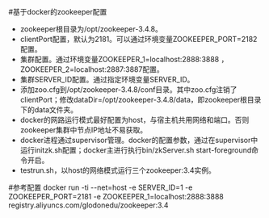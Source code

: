 #基于docker的zookeeper配置
* zookeeper根目录为/opt/zookeeper-3.4.8。
* clientPort配置，默认为2181。可以通过环境变量ZOOKEEPER_PORT=2182配置。
* 集群配置。通过环境变量ZOOKEEPER_1=localhost:2888:3888 ， ZOOKEEPER_2=localhost:2887:3887配置。
* 集群SERVER_ID配置。通过指定环境变量SERVER_ID。
* 添加zoo.cfg到/opt/zookeeper-3.4.8/conf目录。其中zoo.cfg注销了clientPort；修改dataDir=/opt/zookeeper-3.4.8/data，即zookeeper根目录下的data文件夹。
* docker的网路运行模式最好配置为host，与宿主机共用网络和端口。否则zookeeper集群中节点IP地址不易获取。
* docker进程通过supervisor管理。docker的配置参数，通过在supervisor中运行initzk.sh配置；docker主进行执行bin/zkServer.sh start-foreground命令开启。
* testrun.sh，以host的网络模式运行三个zookeeper:3.4实例。

#参考配置
docker run -ti --net=host -e SERVER_ID=1 -e ZOOKEEPER_PORT=2181 -e ZOOKEEPER_1=localhost:2888:3888  registry.aliyuncs.com/glodonedu/zookeeper:3.4 

